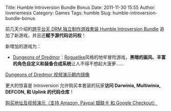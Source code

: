 Title: Humble Introversion Bundle Bonus
Date: 2011-11-30 15:55
Author: lovenemesis
Category: Games
Tags: humble
Slug: humble-introversion-bundle-bonus

前几天介绍的[跨平台无 DRM 独立制作游戏套装 Humble Introversion
Bundle](http://linuxtoy.org/archives/humble-introversion-bundle.html)
追加了新游戏，并且还**赋予源代码访问权**！

新增加的游戏为：

-   [Dungeons of
    Dredmor](http://www.dungeonsofdredmor.com/)：[Roguelike](http://en.wikipedia.org/wiki/Roguelike)风格的地牢冒险游戏，**黑暗的画风、丰富的角色自定义和装备合成系统**让人不得不想起大菠萝……

[Dungeons of Dredmor
视频演示朝内镜像](http://v.youku.com/v_show/id_XMzI3NzI4MzAw.html)

更大的惊喜是 Introversion 允许购买本套装的玩家**访问 Darwinia,
Multiwinia, DEFCON, 和 Uplink 的代码仓库**！

[购买地址及视频演示（支持 Amazon, Paypal 银联卡 和 Google
Checkout）](http://www.humblebundle.com/)
